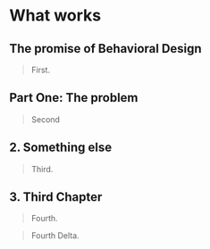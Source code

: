 # What works

## The promise of Behavioral Design

> First.

## Part One: The problem

> Second

## 2. Something else

> Third.

## 3. Third Chapter

> Fourth.

> Fourth Delta.
